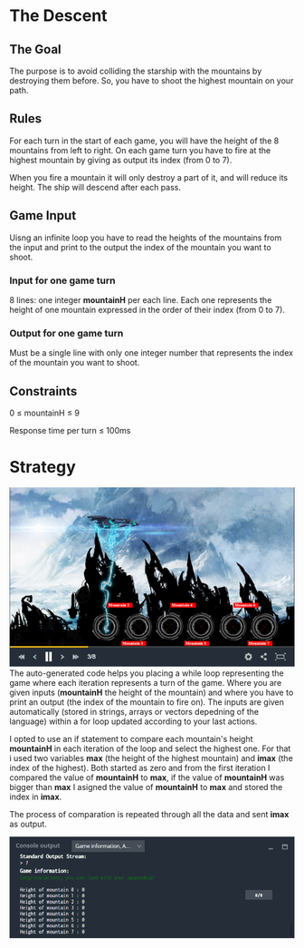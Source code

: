 # The Descent
## 	The Goal
The purpose is to avoid colliding the starship with the mountains by destroying them before. So, you have to shoot the highest mountain on your path.
## Rules
For each turn in the start of each game, you will have the height of the 8 mountains from left to right.
On each game turn you have to fire at the highest mountain by giving as output its index (from 0 to 7).

When you fire a mountain it will only destroy a part of it, and will reduce its height. The ship will descend after each pass.  

## Game Input
Uisng an infinite loop you have to read the heights of the mountains from the input and print to the output the index of the mountain you want to shoot.
### Input for one game turn
8 lines: one integer **mountainH** per each line. Each one represents the height of one mountain expressed in the order of their index (from 0 to 7).
### Output for one game turn
Must be a single line with only one integer number that represents the index of the mountain you want to shoot.
## Constraints

0 ≤ mountainH ≤ 9

Response time per turn ≤ 100ms

# Strategy
![](the_descent.png)
The auto-generated code helps you placing a while loop representing the game where each iteration represents a turn of the game. Where you are given inputs (**mountainH** the height of the mountain) and where you have to print an output (the index of the mountain to fire on). The inputs are given automatically (stored in strings, arrays or vectors depedning of the language) within a for loop updated according to your last actions.

I opted to use an if statement to compare each mountain's height **mountainH** in each iteration of the loop and select the highest one. For that i used two variables **max** (the height of the highest mountain) and **imax** (the index of the highest). Both started as zero and from the first iteration I compared the value of **mountainH** to **max**, if the value of **mountainH** was bigger than **max** I asigned the value of **mountainH** to **max** and stored the index in **imax**.    

The process of comparation is repeated through all the data and sent **imax** as output.

![](the_descent_co.png)
